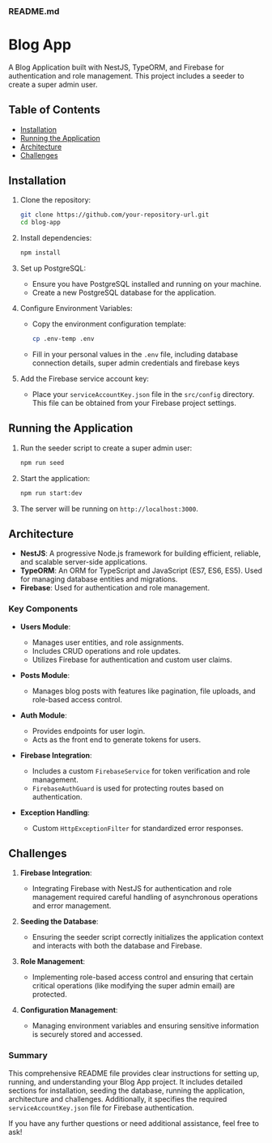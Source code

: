 ### README.md

# Blog App

A Blog Application built with NestJS, TypeORM, and Firebase for authentication and role management. This project includes a seeder to create a super admin user.

## Table of Contents
- [Installation](#installation)
- [Running the Application](#running-the-application)
- [Architecture](#architecture)
- [Challenges](#challenges)

## Installation

1. Clone the repository:
   ```bash
   git clone https://github.com/your-repository-url.git
   cd blog-app
   ```

2. Install dependencies:
   ```bash
   npm install
   ```

3. Set up PostgreSQL:
   - Ensure you have PostgreSQL installed and running on your machine.
   - Create a new PostgreSQL database for the application.

4. Configure Environment Variables:
   - Copy the environment configuration template:
     ```bash
     cp .env-temp .env
     ```
   - Fill in your personal values in the `.env` file, 
      including database connection details, super admin credentials and firebase keys

5. Add the Firebase service account key:
   - Place your `serviceAccountKey.json` file in the `src/config` directory. This file can be obtained from your Firebase project settings.

## Running the Application

1. Run the seeder script to create a super admin user:
   ```bash
   npm run seed
   ```

2. Start the application:
   ```bash
   npm run start:dev
   ```

3. The server will be running on `http://localhost:3000`.


## Architecture

- **NestJS**: A progressive Node.js framework for building efficient, reliable, and scalable server-side applications.
- **TypeORM**: An ORM for TypeScript and JavaScript (ES7, ES6, ES5). Used for managing database entities and migrations.
- **Firebase**: Used for authentication and role management.

### Key Components

- **Users Module**:
  - Manages user entities, and role assignments.
  - Includes CRUD operations and role updates.
  - Utilizes Firebase for authentication and custom user claims.

- **Posts Module**:
  - Manages blog posts with features like pagination, file uploads, and role-based access control.

- **Auth Module**:
  - Provides endpoints for user login.
  - Acts as the front end to generate tokens for users.

- **Firebase Integration**:
  - Includes a custom `FirebaseService` for token verification and role management.
  - `FirebaseAuthGuard` is used for protecting routes based on authentication.

- **Exception Handling**:
  - Custom `HttpExceptionFilter` for standardized error responses.

## Challenges

1. **Firebase Integration**:
   - Integrating Firebase with NestJS for authentication and role management required careful handling of asynchronous operations and error management.

2. **Seeding the Database**:
   - Ensuring the seeder script correctly initializes the application context and interacts with both the database and Firebase.

3. **Role Management**:
   - Implementing role-based access control and ensuring that certain critical operations (like modifying the super admin email) are protected.

4. **Configuration Management**:
   - Managing environment variables and ensuring sensitive information is securely stored and accessed.


### Summary

This comprehensive README file provides clear instructions for setting up, running, and understanding your Blog App project. It includes detailed sections for installation, seeding the database, running the application, architecture and challenges. Additionally, it specifies the required `serviceAccountKey.json` file for Firebase authentication.

If you have any further questions or need additional assistance, feel free to ask!